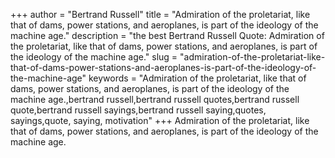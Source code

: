 +++
author = "Bertrand Russell"
title = "Admiration of the proletariat, like that of dams, power stations, and aeroplanes, is part of the ideology of the machine age."
description = "the best Bertrand Russell Quote: Admiration of the proletariat, like that of dams, power stations, and aeroplanes, is part of the ideology of the machine age."
slug = "admiration-of-the-proletariat-like-that-of-dams-power-stations-and-aeroplanes-is-part-of-the-ideology-of-the-machine-age"
keywords = "Admiration of the proletariat, like that of dams, power stations, and aeroplanes, is part of the ideology of the machine age.,bertrand russell,bertrand russell quotes,bertrand russell quote,bertrand russell sayings,bertrand russell saying,quotes, sayings,quote, saying, motivation"
+++
Admiration of the proletariat, like that of dams, power stations, and aeroplanes, is part of the ideology of the machine age.
